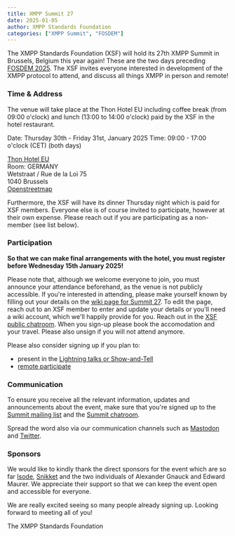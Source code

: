 ```yaml
---
title: XMPP Summit 27
date: 2025-01-05
author: XMPP Standards Foundation
categories: ["XMPP Summit", "FOSDEM"]
---
```


The XMPP Standards Foundation (XSF) will hold its 27th XMPP Summit in Brussels, Belgium this year again!
These are the two days preceding [FOSDEM 2025](/2025/01/xmpp-at-fosdem-2025/).  <!-- FIX: The link doesn't exist -->
The XSF invites everyone interested in development of the XMPP protocol to attend, and discuss all things XMPP in person and remote!

### Time & Address

The venue will take place at the Thon Hotel EU including coffee break (from 09:00 o'clock) and lunch (13:00 to 14:00 o'clock) paid by the XSF in the hotel restaurant.

Date: Thursday 30th - Friday 31st, January 2025
Time: 09:00 - 17:00 o'clock (CET) (both days)

[Thon Hotel EU](https://www.thonhotels.com/de/hotels/belgien/brussel/thon-hotel-eu/)  
Room: GERMANY  
Wetstraat / Rue de la Loi 75  
1040 Brussels  
[Openstreetmap](https://osm.org/go/0EoS9cWe0?layers=N&m=)

Furthermore, the XSF will have its dinner Thursday night which is paid for XSF members.
Everyone else is of course invited to participate, however at their own expense.
Please reach out if you are participating as a non-member (see list below).

### Participation

**So that we can make final arrangements with the hotel, you must register before Wednesday 15th January 2025!**

Please note that, although we welcome everyone to join, you must announce your attendance beforehand, as the venue is not publicly accessible.
If you're interested in attending, please make yourself known by filling out your details on the [wiki page for Summit 27](https://wiki.xmpp.org/web/Conferences/Summit_27).
To edit the page, reach out to an XSF member to enter and update your details or you'll need a wiki account, which we'll happily provide for you.
Reach out in the [XSF public chatroom](/chat#converse/room?jid=xsf@muc.xmpp.org).
When you sign-up please book the accomodation and your travel.
Please also unsign if you will not attend anymore.

Please also consider signing up if you plan to:

- present in the [Lightning talks or Show-and-Tell](https://wiki.xmpp.org/web/Conferences/Summit_27#Lightning_talks_&_Show-and-tell) <!-- FIX: The link doesn't exist YET -->
- [remote participate](https://wiki.xmpp.org/web/Conferences/Summit_27#Remote_Participation)

### Communication

To ensure you receive all the relevant information, updates and announcements about the event, make sure that you're signed up to the [Summit mailing list](https://mail.jabber.org/mailman/listinfo/summit) and the [Summit chatroom](xmpp:summit@muc.xmpp.org?join).

Spread the word also via our communication channels such as [Mastodon](https://fosstodon.org/@xmpp) and [Twitter](https://twitter.com/xmpp).

### Sponsors
<!-- I'm leaving this as a place holder because I don't know about any Sponsors we may have -->

We would like to kindly thank the direct sponsors for the event which are so far [Isode](https://www.isode.com/), [Snikket](https://snikket.org/) and the two individuals of Alexander Gnauck and Edward Maurer.
We appreciate their support so that we can keep the event open and accessible for everyone.
  
We are really excited seeing so many people already signing up. Looking forward to meeting all of you!  
  
The XMPP Standards Foundation
